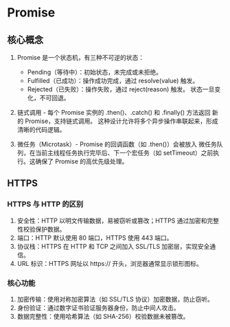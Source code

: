 # Promise

## 核心概念

1. Promise 是一个状态机，有三种不可逆的状态：
    - Pending（等待中）：初始状态，未完成或未拒绝。
    - Fulfilled（已成功）：操作成功完成，通过 resolve(value) 触发。
    - Rejected（已失败）：操作失败，通过 reject(reason) 触发。
      状态一旦变化，不可回退。

2. 链式调用 - 每个 Promise 实例的 .then()、.catch() 和 .finally() 方法返回 新的 Promise，支持链式调用。
   这种设计允许将多个异步操作串联起来，形成清晰的代码逻辑。

3. 微任务（Microtask）- Promise 的回调函数（如 .then()）会被放入 微任务队列，在当前主线程任务执行完毕后、下一个宏任务（如
   setTimeout）之前执行。这确保了
   Promise 的高优先级处理。

## HTTPS

### HTTPS 与 HTTP 的区别

1. 安全性：HTTP 以明文传输数据，易被窃听或篡改；HTTPS 通过加密和完整性校验保护数据。
2. 端口：HTTP 默认使用 80 端口，HTTPS 使用 443 端口。
3. 协议栈：HTTPS 在 HTTP 和 TCP 之间加入 SSL/TLS 加密层，实现安全通信。
4. URL 标识：HTTPS 网址以 https:// 开头，浏览器通常显示锁形图标。

### 核心功能

1. 加密传输：使用对称加密算法（如 SSL/TLS 协议）加密数据，防止窃听。
2. 身份验证：通过数字证书验证服务器身份，防止中间人攻击。
3. 数据完整性：使用哈希算法（如 SHA-256）校验数据未被篡改。
